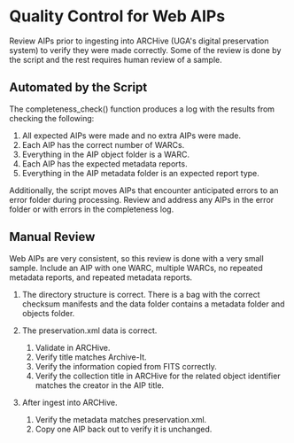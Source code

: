 # Quality Control for Web AIPs

Review AIPs prior to ingesting into ARCHive (UGA's digital preservation system) to verify they were made correctly.
Some of the review is done by the script and the rest requires human review of a sample.

## Automated by the Script
The completeness_check() function produces a log with the results from checking the following:

1. All expected AIPs were made and no extra AIPs were made.
2. Each AIP has the correct number of WARCs.
3. Everything in the AIP object folder is a WARC.
4. Each AIP has the expected metadata reports.
5. Everything in the AIP metadata folder is an expected report type.

Additionally, the script moves AIPs that encounter anticipated errors to an error folder during processing. Review and address any AIPs in the error folder or with errors in the completeness log.

## Manual Review
Web AIPs are very consistent, so this review is done with a very small sample. Include an AIP with one WARC, multiple WARCs, no repeated metadata reports, and repeated metadata reports.

1. The directory structure is correct. There is a bag with the correct checksum manifests and the data folder contains a metadata folder and objects folder. 


2. The preservation.xml data is correct.
   1. Validate in ARCHive.
   2. Verify title matches Archive-It.
   3. Verify the information copied from FITS correctly.
   4. Verify the collection title in ARCHive for the related object identifier matches the creator in the AIP title.


3. After ingest into ARCHive.
   1. Verify the metadata matches preservation.xml.
   2. Copy one AIP back out to verify it is unchanged.
